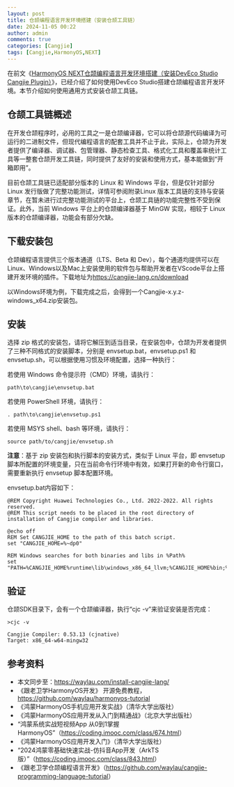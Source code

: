 ```yaml
---
layout: post
title: 仓颉编程语言开发环境搭建（安装仓颉工具链）
date: 2024-11-05 00:22
author: admin
comments: true
categories: [Cangjie]
tags: [Cangjie,HarmonyOS,NEXT]
---
```



在前文《[HarmonyOS NEXT仓颉编程语言开发环境搭建（安装DevEco Studio Cangjie Plugin）](https://waylau.com/install-deveco-studio-cangjie-plugin/)》，已经介绍了如何使用DevEco Studio搭建仓颉编程语言开发环境。本节介绍如何使用通用方式安装仓颉工具链。



<!-- more -->


## 仓颉工具链概述

在开发仓颉程序时，必用的工具之一是仓颉编译器，它可以将仓颉源代码编译为可运行的二进制文件，但现代编程语言的配套工具并不止于此，实际上，仓颉为开发者提供了编译器、调试器、包管理器、静态检查工具、格式化工具和覆盖率统计工具等一整套仓颉开发工具链，同时提供了友好的安装和使用方式，基本能做到“开箱即用”。

目前仓颉工具链已适配部分版本的 Linux 和 Windows 平台，但是仅针对部分 Linux 发行版做了完整功能测试，详情可参阅附录Linux 版本工具链的支持与安装章节，在暂未进行过完整功能测试的平台上，仓颉工具链的功能完整性不受到保证。此外，当前 Windows 平台上的仓颉编译器基于 MinGW 实现，相较于 Linux 版本的仓颉编译器，功能会有部分欠缺。



## 下载安装包

仓颉编程语言提供三个版本通道（LTS、Beta 和 Dev），每个通道均提供可以在Linux、Windows以及Mac上安装使用的软件包与帮助开发者在VScode平台上搭建开发环境的插件。下载地址为<https://cangjie-lang.cn/download>


以Windows环境为例，下载完成之后，会得到一个Cangjie-x.y.z-windows_x64.zip安装包。


## 安装

选择 zip 格式的安装包，请将它解压到适当目录，在安装包中，仓颉为开发者提供了三种不同格式的安装脚本，分别是 envsetup.bat，envsetup.ps1 和 envsetup.sh，可以根据使用习惯及环境配置，选择一种执行：

若使用 Windows 命令提示符（CMD）环境，请执行：

```
path\to\cangjie\envsetup.bat
```

若使用 PowerShell 环境，请执行：

```
. path\to\cangjie\envsetup.ps1
```

若使用 MSYS shell、bash 等环境，请执行：

```
source path/to/cangjie/envsetup.sh
```


**注意**：基于 zip 安装包和执行脚本的安装方式，类似于 Linux 平台，即 envsetup 脚本所配置的环境变量，只在当前命令行环境中有效，如果打开新的命令行窗口，需要重新执行 envsetup 脚本配置环境。


envsetup.bat内容如下：

```
@REM Copyright Huawei Technologies Co., Ltd. 2022-2022. All rights reserved.
@REM This script needs to be placed in the root directory of installation of Cangjie compiler and libraries.

@echo off
REM Set CANGJIE_HOME to the path of this batch script.
set "CANGJIE_HOME=%~dp0"

REM Windows searches for both binaries and libs in %Path%
set "PATH=%CANGJIE_HOME%runtime\lib\windows_x86_64_llvm;%CANGJIE_HOME%bin;%CANGJIE_HOME%tools\bin;%CANGJIE_HOME%tools\lib;%PATH%;%USERPROFILE%\.cjpm\bin"
```




## 验证

仓颉SDK目录下，会有一个仓颉编译器，执行“cjc -v”来验证安装是否完成：

```
>cjc -v

Cangjie Compiler: 0.53.13 (cjnative)
Target: x86_64-w64-mingw32
```

## 参考资料


* 本文同步至：<https://waylau.com/install-cangjie-lang/>
* 《跟老卫学HarmonyOS开发》 开源免费教程，<https://github.com/waylau/harmonyos-tutorial>
* 《鸿蒙HarmonyOS手机应用开发实战》（清华大学出版社）
* 《鸿蒙HarmonyOS应用开发从入门到精通战》（北京大学出版社）
* “鸿蒙系统实战短视频App 从0到1掌握HarmonyOS”（<https://coding.imooc.com/class/674.html>）
* 《鸿蒙HarmonyOS应用开发入门》（清华大学出版社）
* “2024鸿蒙零基础快速实战-仿抖音App开发（ArkTS版）”（<https://coding.imooc.com/class/843.html>）
* 《跟老卫学仓颉编程语言开发》（<https://github.com/waylau/cangjie-programming-language-tutorial>）